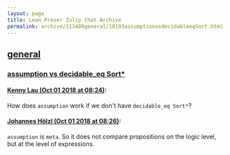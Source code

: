 ```yaml
---
layout: page
title: Lean Prover Zulip Chat Archive 
permalink: archive/113488general/18193assumptionvsdecidableeqSort.html
---
```


## [general](index.html)
### [assumption vs decidable_eq Sort*](18193assumptionvsdecidableeqSort.html)

#### [Kenny Lau (Oct 01 2018 at 08:24)](https://leanprover.zulipchat.com/#narrow/stream/113488-general/topic/assumption%20vs%20decidable_eq%20Sort%2A/near/134952908):
How does `assumption` work if we don't have `decidable_eq Sort*`?

#### [Johannes Hölzl (Oct 01 2018 at 08:26)](https://leanprover.zulipchat.com/#narrow/stream/113488-general/topic/assumption%20vs%20decidable_eq%20Sort%2A/near/134952971):
`assumption` is `meta`. So it does not compare propositions on the logic level, but at the level of expressions.

